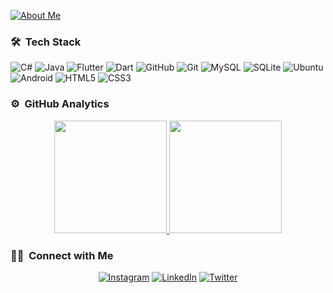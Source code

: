 <a href="https://codesandbox.io/s/k-k2in7">![About Me](https://github.com/eminsaygi/eminsaygi/blob/main/banner.gif)</a>


### 🛠 &nbsp;Tech Stack

<img alt="C#" src="https://img.shields.io/badge/c%23%20-%23239120.svg?&style=for-the-badge&logo=c-sharp&logoColor=white">
<img alt="Java" src="https://img.shields.io/badge/java-%23ED8B00.svg?&style=for-the-badge&logo=java&logoColor=white">
<img alt="Flutter" src="https://img.shields.io/badge/Flutter%20-%2302569B.svg?&style=for-the-badge&logo=Flutter&logoColor=white" />
<img alt="Dart" src="https://img.shields.io/badge/dart-%230175C2.svg?&style=for-the-badge&logo=dart&logoColor=white"/>
<img alt="GitHub" src="https://img.shields.io/badge/github%20-%23121011.svg?&style=for-the-badge&logo=github&logoColor=white"/>
<img alt="Git" src="https://img.shields.io/badge/git%20-%23F05033.svg?&style=for-the-badge&logo=git&logoColor=white"/>
<img alt="MySQL" src="https://img.shields.io/badge/mysql-%2300f.svg?&style=for-the-badge&logo=mysql&logoColor=white"/>
<img alt="SQLite" src ="https://img.shields.io/badge/sqlite-%2307405e.svg?&style=for-the-badge&logo=sqlite&logoColor=white"/>
<img alt="Ubuntu" src="https://img.shields.io/badge/Ubuntu-E95420?style=for-the-badge&logo=ubuntu&logoColor=white" />
<img alt="Android" src="https://img.shields.io/badge/Android-3DDC84?style=for-the-badge&logo=android&logoColor=white" />
<img alt="HTML5" src="https://img.shields.io/badge/html5%20-%23E34F26.svg?&style=for-the-badge&logo=html5&logoColor=white"/>
<img alt="CSS3" src="https://img.shields.io/badge/css3%20-%231572B6.svg?&style=for-the-badge&logo=css3&logoColor=white"/>

### ⚙️ &nbsp;GitHub Analytics

<p align="center">
<a href="https://github.com/eminsaygi">
  <img height="180em" src="https://github-readme-stats-eight-theta.vercel.app/api?username=bufgix&show_icons=true&theme=algolia&include_all_commits=true&count_private=true"/>
  <img height="180em" src="https://github-readme-stats-eight-theta.vercel.app/api/top-langs/?username=bufgix&layout=compact&langs_count=8&theme=algolia"/>
</a>
</p>


### 🤝🏻 &nbsp;Connect with Me
<p align="center">
<a href="https://www.instagram.com/emin_saygi"><img alt="Instagram" src="https://img.shields.io/badge/@emin_saygi%20-%23E4405F.svg?&style=for-the-badge&logo=Instagram&logoColor=white"/></a>
<a href="https://www.linkedin.com/in/eminsaygı//"><img alt="LinkedIn" src="https://img.shields.io/badge/linkedin%20-%230077B5.svg?&style=for-the-badge&logo=linkedin&logoColor=white"/></a>
<a href="https://twitter.com/eminsaygii"><img alt="Twitter" src="https://img.shields.io/badge/@eminsaygii%20-%231DA1F2.svg?&style=for-the-badge&logo=Twitter&logoColor=white"/></a>

</p>
